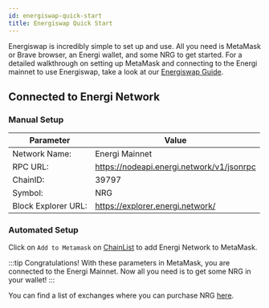```yaml
---
id: energiswap-quick-start
title: Energiswap Quick Start
---
```


Energiswap is incredibly simple to set up and use. All you need is MetaMask or Brave browser, an Energi wallet, and some NRG to get started. For a detailed walkthrough on setting up MetaMask and connecting to the Energi mainnet to use Energiswap, take a look at our [Energiswap Guide](https://wiki.energi.world/guides/energiswap-mainnet).

## Connected to Energi Network

### Manual Setup

| Parameter           | Value                                          |
| ------------------- | ----------------------------------------- |
| Network Name:       | Energi Mainnet                            |
| RPC URL:            | https://nodeapi.energi.network/v1/jsonrpc |
| ChainID:            | 39797                                     |
| Symbol:             | NRG                                       |
| Block Explorer URL: | https://explorer.energi.network/          |

### Automated Setup

Click on `Add to Metamask` on [ChainList](https://chainlist.org/?search=energi) to add Energi Network to MetaMask.

:::tip Congratulations!
With these parameters in MetaMask, you are connected to the Energi Mainnet. Now all you need is to get some NRG in your wallet!
:::

You can find a list of exchanges where you can purchase NRG [here](https://energi.world/get-nrg/).
